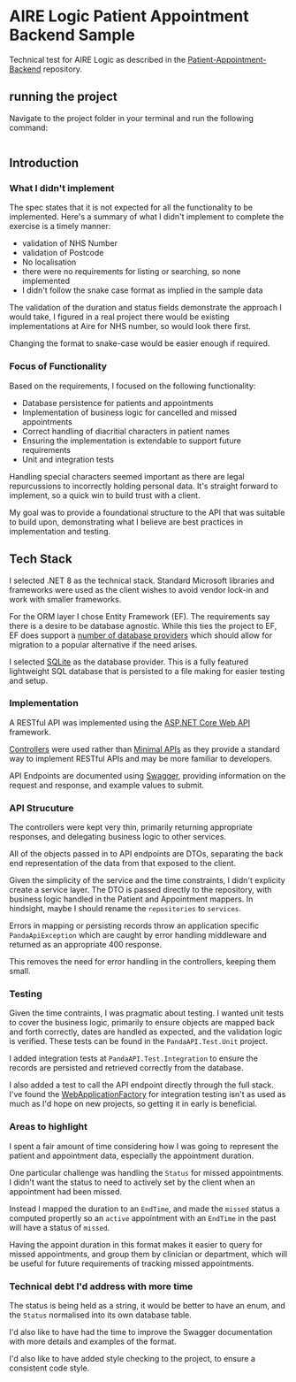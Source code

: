 # AIRE Logic Patient Appointment Backend Sample

Technical test for AIRE Logic as described in the [Patient-Appointment-Backend](https://github.com/airelogic/tech-test-portal/tree/main/Patient-Appointment-Backend) repository.

## running the project

Navigate to the project folder in your terminal and run the following command:
```

```
## Introduction

### What I didn't implement
The spec states that it is not expected for all the functionality to be implemented.
Here's a summary of what I didn't implement to complete the exercise is a timely manner:
- validation of NHS Number
- validation of Postcode
- No localisation
- there were no requirements for listing or searching, so none implemented
- I didn't follow the snake case format as implied in the sample data

The validation of the duration and status fields demonstrate the approach I would take, I figured in a 
real project there would be existing implementations at Aire for NHS number, so would look 
there first.

Changing the format to snake-case would be easier enough if required.

### Focus of Functionality

Based on the requirements, I focused on the following functionality:

- Database persistence for patients and appointments
- Implementation of business logic for cancelled and missed appointments 
- Correct handling of diacritial characters in patient names
- Ensuring the implementation is extendable to support future requirements
- Unit and integration tests

Handling special characters seemed important as there are legal repurcussions to incorrectly
holding personal data. It's straight forward to implement, so a quick win to build trust with
a client.

My goal was to provide a foundational structure to the API that was suitable to build upon, demonstrating
what I believe are best practices in implementation and testing.

## Tech Stack

I selected .NET 8 as the technical stack. Standard Microsoft libraries and frameworks were used
as the client wishes to avoid vendor lock-in and work with smaller frameworks.

For the ORM layer I chose Entity Framework (EF). The requirements say there is a desire to be 
database agnostic. While this ties the project to EF, EF does support a 
[number of database providers](https://learn.microsoft.com/en-us/ef/core/providers/?tabs=dotnet-core-cli)
which should allow for migration to a popular alternative if the need arises.

I selected [SQLite](https://www.sqlite.org/index.html) as the database provider. This is a fully 
featured lightweight SQL database that is persisted to a file making for easier testing and setup.

### Implementation

A RESTful API was implemented using the 
[ASP.NET Core Web API](https://docs.microsoft.com/en-us/aspnet/core/web-api/?view=aspnetcore-6.0) framework.

[Controllers](https://learn.microsoft.com/en-us/aspnet/core/web-api/?view=aspnetcore-8.0)
were used rather than 
[Minimal APIs](https://learn.microsoft.com/en-us/aspnet/core/fundamentals/minimal-apis/overview?view=aspnetcore-8.0)
as they provide a standard way to implement RESTful APIs and may be more familiar to developers.

API Endpoints are documented using [Swagger](https://swagger.io/), providing information on the request and
response, and example values to submit.

### API Strucuture

The controllers were kept very thin, primarily returning appropriate responses, and delegating business logic to
other services.

All of the objects passed in to API endpoints are DTOs, separating the back end representation of the data
from that exposed to the client. 

Given the simplicity of the service and the time constraints, I didn't explicity create a service layer.
The DTO is passed directly to the repository, with business logic handled in the Patient and Appointment 
mappers. In hindsight, maybe I should rename the `repositories` to `services`.

Errors in mapping or persisting records throw an application specific `PandaApiException` which are caught by 
error handling middleware and returned as an appropriate 400 response.

This removes the need for error handling in the controllers, keeping them small.
### Testing

Given the time contraints, I was pragmatic about testing. I wanted unit tests to cover the business logic, 
primarily to ensure objects are mapped back and forth correctly, dates are handled as expected, and the validation
logic is verified. These tests can be found in the `PandaAPI.Test.Unit` project.

I added integration tests  at `PandaAPI.Test.Integration` to ensure the records are persisted and retrieved 
correctly from the database.

I also added a test to call the API endpoint directly through the full stack. I've found the 
[WebApplicationFactory](https://learn.microsoft.com/en-us/aspnet/core/test/integration-tests?view=aspnetcore-8.0)
for integration testing isn't as used as much as I'd hope on new projects, so getting it in early is beneficial.

### Areas to highlight

I spent a fair amount of time considering how I was going to represent the patient and appointment data,
especially the appointment duration.

One particular challenge was handling the `Status` for missed appointments. 
I didn't want the status to need to actively set by the client when an appointment had been missed.

Instead I mapped the duration to an `EndTime`, and made the `missed` status a computed propertly so an `active` 
appointment with an `EndTime` in the past will have a status of `missed`.

Having the appoint duration in this format makes it easier to query for missed appointments, and group them
by clinician or department, which will be useful for future requirements of tracking missed appointments.

### Technical debt I'd address with more time

The status is being held as a string, it would be better to have an enum, and the `Status` normalised into its 
own database table.

I'd also like to have had the time to improve the Swagger documentation with more details and examples of the 
format.

I'd also like to have added style checking to the project, to ensure a consistent code style.

